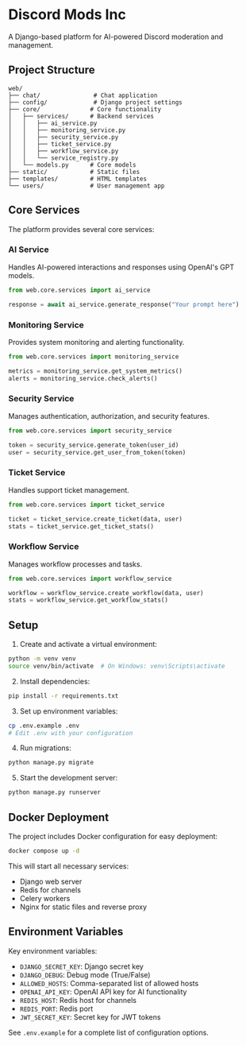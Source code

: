 # Discord Mods Inc

A Django-based platform for AI-powered Discord moderation and management.

## Project Structure

```
web/
├── chat/               # Chat application
├── config/             # Django project settings
├── core/              # Core functionality
│   ├── services/      # Backend services
│   │   ├── ai_service.py
│   │   ├── monitoring_service.py
│   │   ├── security_service.py
│   │   ├── ticket_service.py
│   │   ├── workflow_service.py
│   │   └── service_registry.py
│   └── models.py      # Core models
├── static/            # Static files
├── templates/         # HTML templates
└── users/             # User management app
```

## Core Services

The platform provides several core services:

### AI Service
Handles AI-powered interactions and responses using OpenAI's GPT models.

```python
from web.core.services import ai_service

response = await ai_service.generate_response("Your prompt here")
```

### Monitoring Service
Provides system monitoring and alerting functionality.

```python
from web.core.services import monitoring_service

metrics = monitoring_service.get_system_metrics()
alerts = monitoring_service.check_alerts()
```

### Security Service
Manages authentication, authorization, and security features.

```python
from web.core.services import security_service

token = security_service.generate_token(user_id)
user = security_service.get_user_from_token(token)
```

### Ticket Service
Handles support ticket management.

```python
from web.core.services import ticket_service

ticket = ticket_service.create_ticket(data, user)
stats = ticket_service.get_ticket_stats()
```

### Workflow Service
Manages workflow processes and tasks.

```python
from web.core.services import workflow_service

workflow = workflow_service.create_workflow(data, user)
stats = workflow_service.get_workflow_stats()
```

## Setup

1. Create and activate a virtual environment:
```bash
python -m venv venv
source venv/bin/activate  # On Windows: venv\Scripts\activate
```

2. Install dependencies:
```bash
pip install -r requirements.txt
```

3. Set up environment variables:
```bash
cp .env.example .env
# Edit .env with your configuration
```

4. Run migrations:
```bash
python manage.py migrate
```

5. Start the development server:
```bash
python manage.py runserver
```

## Docker Deployment

The project includes Docker configuration for easy deployment:

```bash
docker compose up -d
```

This will start all necessary services:
- Django web server
- Redis for channels
- Celery workers
- Nginx for static files and reverse proxy

## Environment Variables

Key environment variables:

- `DJANGO_SECRET_KEY`: Django secret key
- `DJANGO_DEBUG`: Debug mode (True/False)
- `ALLOWED_HOSTS`: Comma-separated list of allowed hosts
- `OPENAI_API_KEY`: OpenAI API key for AI functionality
- `REDIS_HOST`: Redis host for channels
- `REDIS_PORT`: Redis port
- `JWT_SECRET_KEY`: Secret key for JWT tokens

See `.env.example` for a complete list of configuration options.